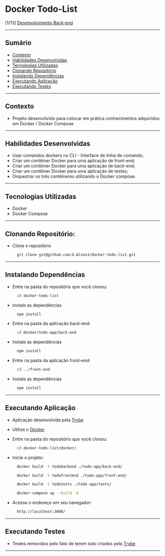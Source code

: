 # Docker Todo-List
[1/13] [Desenvolvimento Back-end](https://github.com/G-Alves1/Trybe/tree/main/03_Desenvolvimento-Back-end)

---

## Sumário

- [Contexto](#contexto)
- [Habilidades Desenvolvidas](#habilidades-desenvolvidas)
- [Tecnologias Utilizadas](#tecnologias-utilizadas)
- [Clonando Repositório](#clonando-repositório)
- [Instalando Dependências](#instalando-dependências)
- [Executando Aplicação](#executando-aplicação)
- [Executando Testes](#executando-testes)

---

## Contexto

* Projeto desenvolvido para colocar em prática conhecimentos adquiridos em Docker / Docker Compose

---

## Habilidades Desenvolvidas

* Usar comandos dockers no CLI - Interface de linha de comando;
* Criar um contêiner Docker para uma aplicação de front-end;
* Criar um contêiner Docker para uma aplicação de back-end;
* Criar um contêiner Docker para uma aplicação de testes;
* Orquestrar os três contêineres utilizando o Docker compose.

---

## Tecnologias Utilizadas

* Docker
* Docker Compose

---

## Clonando Repositório:

* Clone o repositório
  ```sh
    git clone git@github.com:G-Alves1/docker-todo-list.git
  ```

---

## Instalando Dependências

* Entre na pasta do repositório que você clonou:
  ```sh
    cd docker-todo-list
  ```

* Instale as dependências
  ```sh
    npm install
  ```

* Entre na pasta da aplicação back-end:
  ```sh
    cd docker/todo-app/back-end
  ```

* Instale as dependências
  ```sh
    npm install
  ```

* Entre na pasta da aplicação front-end:
  ```sh
    cd ../front-end
  ```

* Instale as dependências
  ```sh
    npm install
  ```

---

## Executando Aplicação

* Aplicação desenvolvida pela [Trybe](https://www.betrybe.com/)

* Utilize o [Docker](https://www.docker.com/)

* Entre na pasta do repositório que você clonou:
  ```sh
    cd docker-todo-list/docker/
  ```

* Inicie o projeto:
  ```sh
    docker build -t todobackend ./todo-app/back-end/
  ```

  ```sh
    docker build -t todofrontend ./todo-app/front-end/
  ```

  ```sh
    docker build -t todotests ./todo-app/tests/
  ```

  ```sh
    docker-compose up --build -d
  ```

* Acesse o endereço em seu navegador:
  ```sh
    http://localhost:3000/
  ```

---

## Executando Testes

* Testes removidos pelo fato de terem sido criados pela [Trybe](https://www.betrybe.com/)

---
